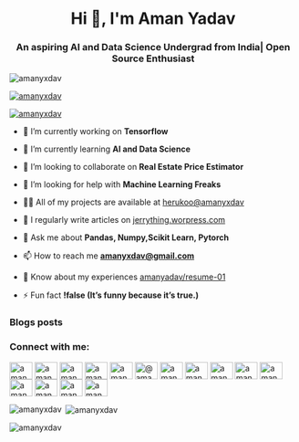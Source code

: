 <h1 align="center">Hi 👋, I'm Aman Yadav</h1>
<h3 align="center">An aspiring AI and Data Science Undergrad from India| Open Source Enthusiast</h3>

<p align="left"> <img src="https://komarev.com/ghpvc/?username=amanyxdav&label=Profile%20views&color=0e75b6&style=flat" alt="amanyxdav" /> </p>

<p align="left"> <a href="https://github.com/ryo-ma/github-profile-trophy"><img src="https://github-profile-trophy.vercel.app/?username=amanyxdav" alt="amanyxdav" /></a> </p>

<p align="left"> <a href="https://twitter.com/amanyxdav" target="blank"><img src="https://img.shields.io/twitter/follow/amanyxdav?logo=twitter&style=for-the-badge" alt="amanyxdav" /></a> </p>

- 🔭 I’m currently working on **Tensorflow**

- 🌱 I’m currently learning **AI and Data Science**

- 👯 I’m looking to collaborate on **Real Estate Price Estimator**

- 🤝 I’m looking for help with **Machine Learning Freaks**

- 👨‍💻 All of my projects are available at [herukoo@amanyxdav](herukoo@amanyxdav)

- 📝 I regularly write articles on [jerrything.worpress.com](jerrything.worpress.com)

- 💬 Ask me about **Pandas, Numpy,Scikit Learn, Pytorch**

- 📫 How to reach me **amanyxdav@gmail.com**

- 📄 Know about my experiences [amanyadav/resume-01](amanyadav/resume-01)

- ⚡ Fun fact **!false (It’s funny because it’s true.)**

### Blogs posts
<!-- BLOG-POST-LIST:START -->
<!-- BLOG-POST-LIST:END -->

<h3 align="left">Connect with me:</h3>
<p align="left">
<a href="https://twitter.com/amanyxdav" target="blank"><img align="center" src="https://raw.githubusercontent.com/rahuldkjain/github-profile-readme-generator/master/src/images/icons/Social/twitter.svg" alt="amanyxdav" height="30" width="40" /></a>
<a href="https://linkedin.com/in/amanyadav" target="blank"><img align="center" src="https://raw.githubusercontent.com/rahuldkjain/github-profile-readme-generator/master/src/images/icons/Social/linked-in-alt.svg" alt="amanyadav" height="30" width="40" /></a>
<a href="https://kaggle.com/amanyxdav" target="blank"><img align="center" src="https://raw.githubusercontent.com/rahuldkjain/github-profile-readme-generator/master/src/images/icons/Social/kaggle.svg" alt="amanyxdav" height="30" width="40" /></a>
<a href="https://fb.com/amanyadav" target="blank"><img align="center" src="https://raw.githubusercontent.com/rahuldkjain/github-profile-readme-generator/master/src/images/icons/Social/facebook.svg" alt="amanyadav" height="30" width="40" /></a>
<a href="https://instagram.com/amanyadav" target="blank"><img align="center" src="https://raw.githubusercontent.com/rahuldkjain/github-profile-readme-generator/master/src/images/icons/Social/instagram.svg" alt="amanyadav" height="30" width="40" /></a>
<a href="https://medium.com/@amanyxdav" target="blank"><img align="center" src="https://raw.githubusercontent.com/rahuldkjain/github-profile-readme-generator/master/src/images/icons/Social/medium.svg" alt="@amanyxdav" height="30" width="40" /></a>
<a href="https://www.youtube.com/c/amanyadav" target="blank"><img align="center" src="https://raw.githubusercontent.com/rahuldkjain/github-profile-readme-generator/master/src/images/icons/Social/youtube.svg" alt="amanyadav" height="30" width="40" /></a>
<a href="https://www.codechef.com/users/amanyxdav" target="blank"><img align="center" src="https://cdn.jsdelivr.net/npm/simple-icons@3.1.0/icons/codechef.svg" alt="amanyxdav" height="30" width="40" /></a>
<a href="https://www.hackerrank.com/amanyadav" target="blank"><img align="center" src="https://raw.githubusercontent.com/rahuldkjain/github-profile-readme-generator/master/src/images/icons/Social/hackerrank.svg" alt="amanyadav" height="30" width="40" /></a>
<a href="https://codeforces.com/profile/amanyadav" target="blank"><img align="center" src="https://cdn.jsdelivr.net/npm/simple-icons@3.0.1/icons/codeforces.svg" alt="amanyadav" height="30" width="40" /></a>
<a href="https://www.leetcode.com/amanyadav" target="blank"><img align="center" src="https://raw.githubusercontent.com/rahuldkjain/github-profile-readme-generator/master/src/images/icons/Social/leet-code.svg" alt="amanyadav" height="30" width="40" /></a>
<a href="https://www.hackerearth.com/amanyadav" target="blank"><img align="center" src="https://raw.githubusercontent.com/rahuldkjain/github-profile-readme-generator/master/src/images/icons/Social/hackerearth.svg" alt="amanyadav" height="30" width="40" /></a>
<a href="https://auth.geeksforgeeks.org/user/amanyadav" target="blank"><img align="center" src="https://raw.githubusercontent.com/rahuldkjain/github-profile-readme-generator/master/src/images/icons/Social/geeks-for-geeks.svg" alt="amanyadav" height="30" width="40" /></a>
<a href="https://www.topcoder.com/members/amanyxdav" target="blank"><img align="center" src="https://cdn.jsdelivr.net/npm/simple-icons@3.0.1/icons/topcoder.svg" alt="amanyxdav" height="30" width="40" /></a>
<a href="https://discord.gg/amanyadav" target="blank"><img align="center" src="https://raw.githubusercontent.com/rahuldkjain/github-profile-readme-generator/master/src/images/icons/Social/discord.svg" alt="amanyadav" height="30" width="40" /></a>
</p>


<p><img align="left" src="https://github-readme-stats.vercel.app/api/top-langs?username=amanyxdav&show_icons=true&locale=en&layout=compact" alt="amanyxdav" /></p>

<p>&nbsp;<img align="center" src="https://github-readme-stats.vercel.app/api?username=amanyxdav&show_icons=true&locale=en" alt="amanyxdav" /></p>

<p><img align="center" src="https://github-readme-streak-stats.herokuapp.com/?user=amanyxdav&" alt="amanyxdav" /></p>
